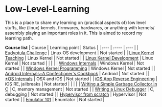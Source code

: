 # Low-Level-Learning
This is a place to share my learning on (practical aspects of) low level stuffs, like (linux) kernels, firmwares, hardwares, or anything with kernels/ assembly playing an important roles in it. This is aimed to record my learning path.

**Course list**
| Course      | Learning point | Status     |
| :---        | :----          | :---       |
| [Eudyptula Challenge](https://github.com/KatsuragiCSL/eudyptula)      | Linux OS development      | Not started   |
| [Linux Kernel Teaching](https://linux-kernel-labs.github.io/refs/heads/master/)	| Linux Kernel      | Not started   |
| [Linux Kernel Development](https://www.amazon.com/Linux-Kernel-Development-Robert-Love/dp/0672329468)	| Linux Kernel      | Not started   |
| | |
| [Windows Internals](https://www.oreilly.com/library/view/windows-internals-seventh/9780133986471/)	| Windows Kernel      | Not started   |
| [Windows Kernel Programming](https://www.amazon.com/Windows-Kernel-Programming-Pavel-Yosifovich/dp/B0BW2X91L2)      | Windows Kernel      | Not started   |
| [Android Internals::A Confectioner's Cookbook](http://newandroidbook.com/)      | Android      | Not started   |
| [\*OS Internals](http://newosxbook.com/home.html)      | OSX and iOS      | Not started   |
| [iOS App Reverse Engineering](https://github.com/KatsuragiCSL/iOSAppReverseEngineering)      | iOS RE, jailbreaks      | Not started   |
| | |
| [Writing a Simple Garbage Collector in C](https://maplant.com/gc.html)	| C, memory management	| Not started	|
| [Writing a Linux Debugger](https://blog.tartanllama.xyz/writing-a-linux-debugger-setup/)	| C, debugging	| Not started	|
| [Hypervisor from scratch](https://rayanfam.com/topics/hypervisor-from-scratch-part-1/)	| Hypervisor	| Not started	|
| [Emulator 101](http://www.emulator101.com/welcome.html)	| Enumlator	| Not started	|
